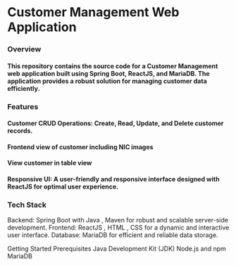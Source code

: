 # Customer Management Web Application
### Overview
#### This repository contains the source code for a Customer Management web application built using Spring Boot, ReactJS, and MariaDB. The application provides a robust solution for managing customer data efficiently.

### Features
#### Customer CRUD Operations: Create, Read, Update, and Delete customer records.
#### Frontend view of customer including NIC images
#### View customer in table view
#### Responsive UI: A user-friendly and responsive interface designed with ReactJS for optimal user experience.

### Tech Stack
Backend: Spring Boot with Java , Maven for robust and scalable server-side development.
Frontend: ReactJS , HTML , CSS for a dynamic and interactive user interface.
Database: MariaDB for efficient and reliable data storage.

Getting Started
Prerequisites
Java Development Kit (JDK)
Node.js and npm
MariaDB
